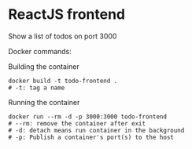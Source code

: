 # ReactJS frontend
Show a list of todos on port 3000

Docker commands:

Building the container
```
docker build -t todo-frontend .
# -t: tag a name
```
Running the container
```
docker run --rm -d -p 3000:3000 todo-frontend
# --rm: remove the container after exit
# -d: detach means run container in the background
# -p: Publish a container's port(s) to the host
```
